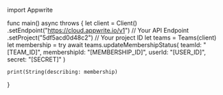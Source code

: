 import Appwrite

func main() async throws {
    let client = Client()
      .setEndpoint("https://cloud.appwrite.io/v1") // Your API Endpoint
      .setProject("5df5acd0d48c2") // Your project ID
    let teams = Teams(client)
    let membership = try await teams.updateMembershipStatus(
        teamId: "[TEAM_ID]",
        membershipId: "[MEMBERSHIP_ID]",
        userId: "[USER_ID]",
        secret: "[SECRET]"
    )

    print(String(describing: membership)
}
